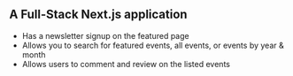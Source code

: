 ## A Full-Stack Next.js application
* Has a newsletter signup on the featured page
* Allows you to search for featured events, all events, or events by year & month
* Allows users to comment and review on the listed events 


